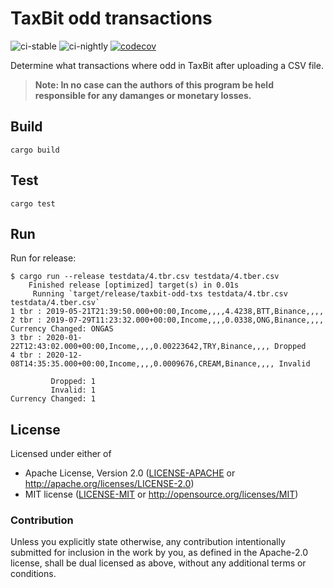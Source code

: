 # TaxBit odd transactions

![ci-stable](https://github.com/winksaville/taxbit-odd-txs/actions/workflows/ci-stable.yml/badge.svg)
![ci-nightly](https://github.com/winksaville/taxbit-odd-txs/actions/workflows/ci-nightly.yml/badge.svg)
[![codecov](https://codecov.io/gh/winksaville/taxbit-odd-txs/branch/main/graph/badge.svg?token=cowZtK1KK1)](https://codecov.io/gh/winksaville/taxbit-odd-txs)

Determine what transactions where odd in TaxBit after uploading a CSV file.

> **Note: In no case can the authors of this program be held responsible
> for any damanges or monetary losses.**

## Build

`cargo build`

## Test

`cargo test`

## Run

Run for release:

```
$ cargo run --release testdata/4.tbr.csv testdata/4.tber.csv 
    Finished release [optimized] target(s) in 0.01s
     Running `target/release/taxbit-odd-txs testdata/4.tbr.csv testdata/4.tber.csv`
1 tbr : 2019-05-21T21:39:50.000+00:00,Income,,,,4.4238,BTT,Binance,,,,
2 tbr : 2019-07-29T11:23:32.000+00:00,Income,,,,0.0338,ONG,Binance,,,, Currency Changed: ONGAS
3 tbr : 2020-01-22T12:43:02.000+00:00,Income,,,,0.00223642,TRY,Binance,,,, Dropped
4 tbr : 2020-12-08T14:35:35.000+00:00,Income,,,,0.0009676,CREAM,Binance,,,, Invalid

         Dropped: 1
         Invalid: 1
Currency Changed: 1
```

## License

Licensed under either of

- Apache License, Version 2.0 ([LICENSE-APACHE](LICENSE-APACHE) or http://apache.org/licenses/LICENSE-2.0)
- MIT license ([LICENSE-MIT](LICENSE-MIT) or http://opensource.org/licenses/MIT)

### Contribution

Unless you explicitly state otherwise, any contribution intentionally submitted
for inclusion in the work by you, as defined in the Apache-2.0 license, shall
be dual licensed as above, without any additional terms or conditions.
